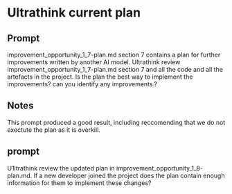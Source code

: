 # Ultrathink current plan
## Prompt
improvement_opportunity_1_7-plan.md section 7 contains a plan for further improvements written by another AI model. Ultrathink review improvement_opportunity_1_7-plan.md section 7 and all the code and all the artefacts in the project. Is the plan the best way to implement the improvements? can you identify any improvements.?
## Notes
This prompt produced a good result, including reccomending that we do not exectute the plan as it is overkill.

## prompt
U1ltrathink review the updated plan in improvement_opportunity_1_8-plan.md. If a new developer joined the project does the plan contain enough information for them to implement these changes?     